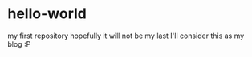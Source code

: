 # hello-world
my first repository hopefully it will not be my last
I'll consider this as my blog :P
